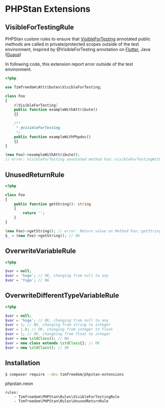 # PHPStan Extensions

## VisibleForTestingRule

PHPStan custom rules to ensure that [VisibleForTesting](https://github.com/tzmfreedom/phpstan-visible-for-testing/blob/main/src/Attributes/VisibleForTesting.php) annotated public methods are called in private/protected scopes outside of the test environment, inspired by @VisibleForTesting annotation on [Flutter](https://api.flutter.dev/flutter/meta/visibleForTesting-constant.html), Java ([Guava](https://github.com/google/guava))

In following code, this extension report error outside of the test environment.
```php
<?php

use Tzmfreedom\Attributes\VisibleForTesting;

class Foo
{
    #[VisibleForTesting]
    public function exampleWithAttribute()
    {}

    /**
     * @visibleForTesting
     */
    public function exampleWithPhpdoc()
    {}
}

(new Foo)->exampleWithAttribute();
// error: VisibleForTesting annotated method Foo::visibleForTestingWithAttribute should be called in private scope outside of the test environment
```

## UnusedReturnRule

```php
<?php

class Foo
{
    public function getString(): string
    {
        return '';
    }
}

(new Foo)->getString(); // error: Return value on Method Foo::getString() is unused
$_ = (new Foo)->getString(); // OK
```

## OverwriteVariableRule 

```php
<?php

$var = null;
$var = 'hoge'; // OK, changing from null to any
$var = 'fuga'; // NG
```

## OverwriteDifferentTypeVariableRule

```php
<?php

$var = null;
$var = 'hoge'; // OK, changing from null to any
$var = 1; // NG, changing from string to integer
$var = 1.0; // OK, changing from integer to float
$var = 1; // OK, changeing from float to integer
$var = new \stdClass(); // NG
$var = new class extends \stdClass{}; // OK
$var = new \stdClass(); // OK
```


## Installation

```bash
$ composer require --dev tzmfreedom/phpstan-extensions
```

phpstan.neon
```neon
rules:
	- Tzmfreedom\PHPStan\Rules\VisibleForTestingRule
	- Tzmfreedom\PHPStan\Rules\UnusedReturnRule
```

